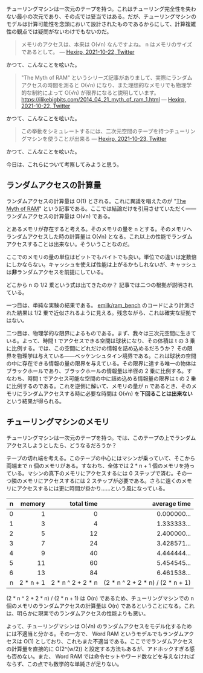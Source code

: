 チューリングマシンは一次元のテープを持つ。これはチューリング完全性を失わない最小の次元であり、その点では妥当ではある。だが、チューリングマシンのモデルは計算可能性を念頭において設計されたものであるからにして、計算複雑性の観点では疑問がないわけでもないのだ。

> メモリのアクセスは、本来は O(√n) なんですよね。 n はメモリのサイズであるとして。
> — [Hexirp, 2021-10-22, Twitter](https://twitter.com/hexirp_prixeh/status/1451397834029219864)

かつて、こんなことを呟いた。

> "The Myth of RAM" というシリーズ記事がありまして、実際にランダムアクセスの時間を測ると O(√n) になり、また理想的なメモリでも物理学的な制約によって O(√n) が限界になると説明しています。
> https://ilikebigbits.com/2014_04_21_myth_of_ram_1.html
> — [Hexirp, 2021-10-22, Twitter](https://twitter.com/hexirp_prixeh/status/1451459195568472074)

かつて、こんなことを呟いた。

> この挙動をシミュレートするには、二次元空間のテープを持つチューリングマシンを使うことが出来る
> — [Hexirp, 2021-10-23, Twitter](https://twitter.com/hexirp_prixeh/status/1451793693107638275)

かつて、こんなことを呟いた。

今日は、これらについて考察してみようと思う。

## ランダムアクセスの計算量

ランダムアクセスの計算量は O(1) とされる。これに異議を唱えたのが "[The Myth of RAM](http://ilikebigbits.com/2014_04_21_myth_of_ram_1.html)" という記事である。ここでは結論だけを引用させていただく——ランダムアクセスの計算量は O(√n) である。

とあるメモリが存在すると考える。そのメモリの量を n とする。そのメモリへランダムアクセスした時の計算量は O(√n) となる。これ以上の性能でランダムアクセスすることは出来ない。そういうことなのだ。

ここでのメモリの量の単位はビットでもバイトでも良い。単位での違いは定数倍にしかならない。キャッシュを使えば性能は上がるかもしれないが、キャッシュは**非**ランダムアクセスを前提にしている。

どこから n の 1/2 乗という式は出てきたのか？ 記事では二つの根拠が説明されている。

一つ目は、単純な実験の結果である。 [emilk/ram_bench](https://github.com/emilk/ram_bench) のコードにより計測された結果は 1/2 乗で近似されるように見える。残念ながら、これは確実な証拠ではない。

二つ目は、物理学的な限界によるものである。まず、我々は三次元空間に生きている。よって、時間 t でアクセスできる空間は球状になり、その体積は t の 3 乗に比例する。では、この空間にどれだけの情報を詰め込めるだろうか？ その限界を物理学は与えている——ベッケンシュタイン境界である。これは球状の空間の中に存在できる情報の量の限界を与えている。その限界に達する唯一の物体はブラックホールであり、ブラックホールの情報量は半径の 2 乗に比例する。すなわち、時間 t でアクセス可能な空間の中に詰め込める情報量の限界は t の 2 乗に比例するのである。これを逆側に解いて、メモリの量が n であるとき、そのメモリにランダムアクセスする時に必要な時間は O(√n) を**下回ることは出来ない**という結果が得られる。

## チューリングマシンのメモリ

チューリングマシンは一次元のテープを持つ。では、このテープの上でランダムアクセスしようとしたら、どうなるだろうか？

テープの切れ端を考える。このテープの中心にはマシンが乗っていて、そこから両端まで n 個のメモリがある。すなわち、全体では 2 * n + 1 個のメモリを持っている。マシンの真下のメモリにアクセスするには 0 ステップで済む。その一つ隣のメモリにアクセスするには 2 ステップが必要である。さらに遠くのメモリにアクセスするには更に時間が掛かり……という風になっている。

| n |    memory |        total time |                      average time |
|--:|----------:|------------------:|----------------------------------:|
| 0 |         1 |                 0 |                       0.000000... |
| 1 |         3 |                 4 |                       1.333333... |
| 2 |         5 |                12 |                       2.400000... |
| 3 |         7 |                24 |                       3.428571... |
| 4 |         9 |                40 |                       4.444444... |
| 5 |        11 |                60 |                       5.454545... |
| 6 |        13 |                84 |                       6.461538... |
| n | 2 * n + 1 | 2 * n ^ 2 + 2 * n | (2 * n ^ 2 + 2 * n) / (2 * n + 1) |

(2 * n ^ 2 + 2 * n) / (2 * n + 1) は O(n) であるため、チューリングマシンでの n 個のメモリのランダムアクセスの計算量は O(n) であるということになる。これは、明らかに現実でのランダムアクセスの性能よりも悪い。

よって、チューリングマシンは O(√n) のランダムアクセスをモデル化するためには不適当と分かる。その一方で、 Word RAM というモデルでもランダムアクセスは O(1) としており、これもまた不適当である。ここででランダムアクセスの計算量を直接的に O(2^(w/2)) と設定する方法もあるが、アドホックすぎる感も否めない。また、 Word RAM では命令セットやワード数などを与えなければならず、この点でも数学的な単純さが足りない。
